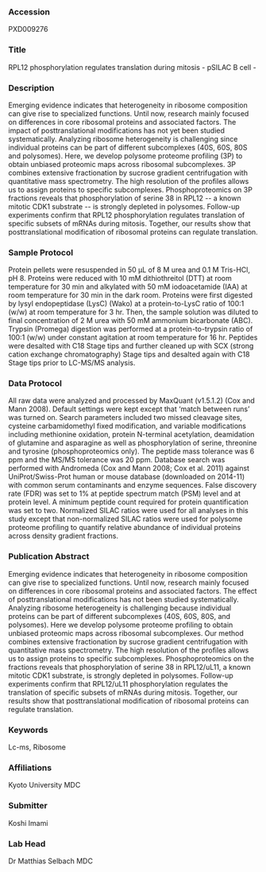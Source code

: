 ### Accession
PXD009276

### Title
RPL12 phosphorylation regulates translation during mitosis - pSILAC B cell -

### Description
Emerging evidence indicates that heterogeneity in ribosome composition can give rise to specialized functions. Until now, research mainly focused on differences in core ribosomal proteins and associated factors. The impact of posttranslational modifications has not yet been studied systematically. Analyzing ribosome heterogeneity is challenging since individual proteins can be part of different subcomplexes (40S, 60S, 80S and polysomes). Here, we develop polysome proteome profiling (3P) to obtain unbiased proteomic maps across ribosomal subcomplexes. 3P combines extensive fractionation by sucrose gradient centrifugation with quantitative mass spectrometry. The high resolution of the profiles allows us to assign proteins to specific subcomplexes. Phosphoproteomics on 3P fractions reveals that phosphorylation of serine 38 in RPL12 -- a known mitotic CDK1 substrate -- is strongly depleted in polysomes. Follow-up experiments confirm that RPL12 phosphorylation regulates translation of specific subsets of mRNAs during mitosis. Together, our results show that posttranslational modification of ribosomal proteins can regulate translation.

### Sample Protocol
Protein pellets were resuspended in 50 µL of 8 M urea and 0.1 M Tris-HCl, pH 8. Proteins were reduced with 10 mM dithiothreitol (DTT) at room temperature for 30 min and alkylated with 50 mM iodoacetamide (IAA) at room temperature for 30 min in the dark room. Proteins were first digested by lysyl endopeptidase (LysC) (Wako) at a protein-to-LysC ratio of 100:1 (w/w) at room temperature for 3 hr. Then, the sample solution was diluted to final concentration of 2 M urea with 50 mM ammonium bicarbonate (ABC). Trypsin (Promega) digestion was performed at a protein-to-trypsin ratio of 100:1 (w/w) under constant agitation at room temperature for 16 hr. Peptides were desalted with C18 Stage tips and further cleaned up with SCX (strong cation exchange chromatography) Stage tips and desalted again with C18 Stage tips prior to LC-MS/MS analysis.

### Data Protocol
All raw data were analyzed and processed by MaxQuant (v1.5.1.2) (Cox and Mann 2008). Default settings were kept except that ‘match between runs’ was turned on. Search parameters included two missed cleavage sites, cysteine carbamidomethyl fixed modification, and variable modifications including methionine oxidation, protein N-terminal acetylation, deamidation of glutamine and asparagine as well as phosphorylation of serine, threonine and tyrosine (phosphoproteomics only). The peptide mass tolerance was 6 ppm and the MS/MS tolerance was 20 ppm. Database search was performed with Andromeda (Cox and Mann 2008; Cox et al. 2011) against UniProt/Swiss-Prot human or mouse database (downloaded on 2014-11) with common serum contaminants and enzyme sequences. False discovery rate (FDR) was set to 1% at peptide spectrum match (PSM) level and at protein level. A minimum peptide count required for protein quantification was set to two. Normalized SILAC ratios were used for all analyses in this study except that non-normalized SILAC ratios were used for polysome proteome profiling to quantify relative abundance of individual proteins across density gradient fractions.

### Publication Abstract
Emerging evidence indicates that heterogeneity in ribosome composition can give rise to specialized functions. Until now, research mainly focused on differences in core ribosomal proteins and associated factors. The effect of posttranslational modifications has not been studied systematically. Analyzing ribosome heterogeneity is challenging because individual proteins can be part of different subcomplexes (40S, 60S, 80S, and polysomes). Here we develop polysome proteome profiling to obtain unbiased proteomic maps across ribosomal subcomplexes. Our method combines extensive fractionation by sucrose gradient centrifugation with quantitative mass spectrometry. The high resolution of the profiles allows us to assign proteins to specific subcomplexes. Phosphoproteomics on the fractions reveals that phosphorylation of serine 38 in RPL12/uL11, a known mitotic CDK1 substrate, is strongly depleted in polysomes. Follow-up experiments confirm that RPL12/uL11 phosphorylation regulates the translation of specific subsets of mRNAs during mitosis. Together, our results show that posttranslational modification of ribosomal proteins can regulate translation.

### Keywords
Lc-ms, Ribosome

### Affiliations
Kyoto University
MDC

### Submitter
Koshi Imami

### Lab Head
Dr Matthias Selbach
MDC


